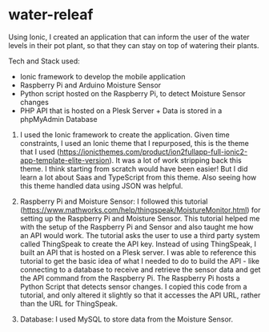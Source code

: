 # water-releaf
Using Ionic, I created an application that can inform the user of the water levels in their pot plant, so that they can stay on top of watering their plants.  

Tech and Stack used: 
+ Ionic framework to develop the mobile application
+ Raspberry Pi and Arduino Moisture Sensor  
+ Python script hosted on the Raspberry Pi, to detect Moisture Sensor changes
+ PHP API that is hosted on a Plesk Server + Data is stored in a phpMyAdmin Database   

1. I used the Ionic framework to create the application. Given time constraints, I used an Ionic theme that I repurposed, this is the theme that I used (https://ionicthemes.com/product/ion2fullapp-full-ionic2-app-template-elite-version). It was a lot of work stripping back this theme. I think starting from scratch would have been easier! But I did learn a lot about Saas and TypeScript from this theme. Also seeing how this theme handled data using JSON was helpful.  

2. Raspberry Pi and Moisture Sensor: I followed this tutorial (https://www.mathworks.com/help/thingspeak/MoistureMonitor.html) for setting up the Raspberry Pi and Moisture Sensor. This tutorial helped me with the setup of the Raspberry Pi and Sensor and also taught me how an API would work. The tutorial asks the user to use a third party system called ThingSpeak to create the API key. Instead of using ThingSpeak, I built an API that is hosted on a Plesk server. I was able to reference this tutorial to get the basic idea of what I needed to do to build the API - like connecting to a database to receive and retrieve the sensor data and get the API command from the Raspberry Pi. The Raspberry Pi hosts a Python Script that detects sensor changes. I copied this code from a tutorial, and only altered it slightly so that it accesses the API URL, rather than the URL for ThingSpeak.   

3. Database: I used MySQL to store data from the Moisture Sensor.
